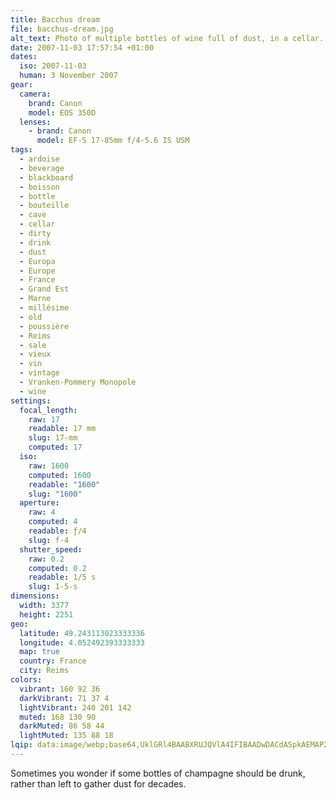 ```yaml
---
title: Bacchus dream
file: bacchus-dream.jpg
alt_text: Photo of multiple bottles of wine full of dust, in a cellar.
date: 2007-11-03 17:57:54 +01:00
dates:
  iso: 2007-11-03
  human: 3 November 2007
gear:
  camera:
    brand: Canon
    model: EOS 350D
  lenses:
    - brand: Canon
      model: EF-S 17-85mm f/4-5.6 IS USM
tags:
  - ardoise
  - beverage
  - blackboard
  - boisson
  - bottle
  - bouteille
  - cave
  - cellar
  - dirty
  - drink
  - dust
  - Europa
  - Europe
  - France
  - Grand Est
  - Marne
  - millésime
  - old
  - poussière
  - Reims
  - sale
  - vieux
  - vin
  - vintage
  - Vranken-Pommery Monopole
  - wine
settings:
  focal_length:
    raw: 17
    readable: 17 mm
    slug: 17-mm
    computed: 17
  iso:
    raw: 1600
    computed: 1600
    readable: "1600"
    slug: "1600"
  aperture:
    raw: 4
    computed: 4
    readable: ƒ/4
    slug: f-4
  shutter_speed:
    raw: 0.2
    computed: 0.2
    readable: 1/5 s
    slug: 1-5-s
dimensions:
  width: 3377
  height: 2251
geo:
  latitude: 49.243113023333336
  longitude: 4.052492393333333
  map: true
  country: France
  city: Reims
colors:
  vibrant: 160 92 36
  darkVibrant: 71 37 4
  lightVibrant: 240 201 142
  muted: 168 130 90
  darkMuted: 86 58 44
  lightMuted: 135 88 18
lqip: data:image/webp;base64,UklGRl4BAABXRUJQVlA4IFIBAADwDACdASpkAEMAP22iyVi0rKklMHgLSpAtiWMGcAz5krrxqM0AHckJNIP+q2jYSkfwZgjfLnQQOP1z2ylPOGXzoBXbMspR7G7WDbZulQP4Dc1vTdIJH8MT4xXfeRqcDI6fRNeu1kcUgBNe18wTuYJwAP7t4Rs/X/6drmnNiBh7ajTitx7ZVU21zXNTc6UXXivEsvxqjTDPQH8YA0oQkvLgSpcAwPd3/67ldKy8A8iCPYLdCabHlyGZqVc+iqx6evnKPB1Wd6JND7deYhHyfIusZ1TIPwijqMMyTiT6P62kBC6/cZADo8NCDHRWuNZY9tceVWtdPK+ATLVG24Qab9Dyic1o6FgmshbcEQJDx8e9WzbyFVNkKh1pQ+AVqfpGx9kIymRI9Tca1y6AWajKXoJTq+7pnQXOC7U+vSMC7XnzCF3teQG3L+ITYz+TPl0JEAAAAA==
---
```


Sometimes you wonder if some bottles of champagne should be drunk, rather than left to gather dust for decades.
